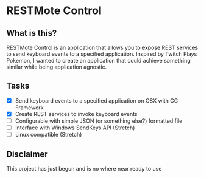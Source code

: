 # RESTMote Control

## What is this?
RESTMote Control is an application that allows you to expose REST services to
send keyboard events to a specified application. Inspired by Twitch Plays Pokemon,
I wanted to create an application that could achieve something similar while being
application agnostic.

## Tasks
- [x] Send keyboard events to a specified application on OSX with CG Framework
- [x] Create REST services to invoke keyboard events
- [ ] Configurable with simple JSON (or something else?) formatted file
- [ ] Interface with Windows SendKeys API (Stretch)
- [ ] Linux compatible (Stretch)

## Disclaimer
This project has just begun and is no where near ready to use
